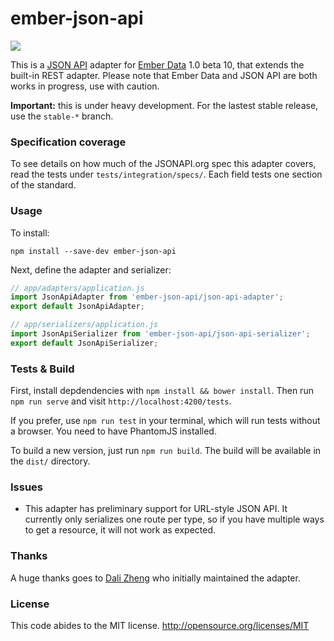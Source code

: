 # ember-json-api

![](https://travis-ci.org/kurko/ember-json-api.svg?branch=master)

This is a [JSON API](http://jsonapi.org) adapter for [Ember Data](http://github.com/emberjs/data)
1.0 beta 10, that extends the built-in REST adapter. Please note that Ember Data
and JSON API are both works in progress, use with caution.

**Important:** this is under heavy development. For the lastest stable release,
use the `stable-*` branch.

### Specification coverage

To see details on how much of the JSONAPI.org spec this adapter covers, read the
tests under `tests/integration/specs/`. Each field tests one section of the
standard.

### Usage

To install:

```
npm install --save-dev ember-json-api
```

Next, define the adapter and serializer:

```js
// app/adapters/application.js
import JsonApiAdapter from 'ember-json-api/json-api-adapter';
export default JsonApiAdapter;

// app/serializers/application.js
import JsonApiSerializer from 'ember-json-api/json-api-serializer';
export default JsonApiSerializer;
```

### Tests & Build

First, install depdendencies with `npm install && bower install`. Then run
`npm run serve` and visit `http://localhost:4200/tests`.

If you prefer, use `npm run test` in your terminal, which will run tests
without a browser. You need to have PhantomJS installed.

To build a new version, just run `npm run build`. The build will be
available in the `dist/` directory.

### Issues

- This adapter has preliminary support for URL-style JSON API. It currently
only serializes one route per type, so if you have multiple ways to get a
resource, it will not work as expected.

### Thanks

A huge thanks goes to [Dali Zheng](https://github.com/daliwali) who initially
maintained the adapter.

### License

This code abides to the MIT license. http://opensource.org/licenses/MIT
